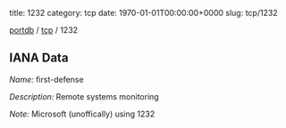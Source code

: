 title: 1232
category: tcp
date: 1970-01-01T00:00:00+0000
slug: tcp/1232

[portdb](/) / [tcp](/category/tcp.html) / 1232


## IANA Data

_Name:_ first-defense

_Description:_ Remote systems monitoring

_Note:_ Microsoft (unoffically) using 1232

